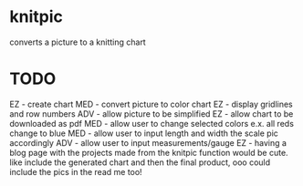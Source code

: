 # knitpic
converts a picture to a knitting chart

# TODO
EZ - create chart
MED - convert picture to color chart
EZ - display gridlines and row numbers
ADV - allow picture to be simplified
EZ - allow chart to be downloaded as pdf
MED - allow user to change selected colors
        e.x. all reds change to blue
MED - allow user to input length and width the scale pic accordingly
ADV - allow user to input measurements/gauge
EZ - having a blog page with the projects made from the knitpic function would be cute. like include the generated chart and then the final product, ooo could include the pics in the read me too!

